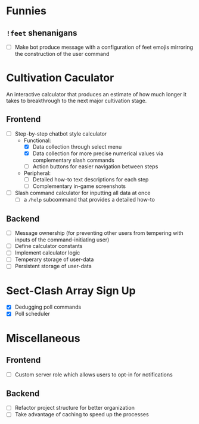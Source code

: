 # Funnies

## `!feet` shenanigans
- [ ] Make bot produce message with a configuration of feet emojis mirroring the construction of the user command

# Cultivation Caculator
An interactive calculator that produces an estimate of how much longer it takes to breakthrough to the next major cultivation stage.

## Frontend
- [ ] Step-by-step chatbot style calculator
    - Functional:
        - [x] Data collection through select menu
        - [x] Data collection for more precise numerical values via complementary slash commands
        - [ ] Action buttons for easier navigation between steps
    - Peripheral:
        - [ ] Detailed how-to text descriptions for each step
        - [ ] Complementary in-game screenshots
- [ ] Slash command calculator for inputting all data at once
    - [ ] a `/help` subcommand that provides a detailed how-to

## Backend
- [ ] Message ownership (for preventing other users from tempering with inputs of the command-initiating user)
- [ ] Define calculator constants
- [ ] Implement calculator logic
- [ ] Temperary storage of user-data
- [ ] Persistent storage of user-data

# Sect-Clash Array Sign Up
- [x] Dedugging poll commands
- [x] Poll scheduler

# Miscellaneous

## Frontend
- [ ] Custom server role which allows users to opt-in for notifications

## Backend
- [ ] Refactor project structure for better organization
- [ ] Take advantage of caching to speed up the processes
